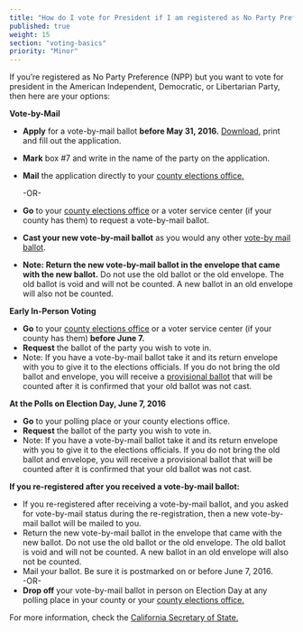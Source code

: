 ```yaml
---
title: "How do I vote for President if I am registered as No Party Preference?"
published: true
weight: 15
section: "voting-basics"
priority: "Minor"
---
```


If you’re registered as No Party Preference (NPP) but you want to vote for president in the American Independent, Democratic, or Libertarian Party, then here are your options:  

**Vote-by-Mail**  
- **Apply** for a vote-by-mail ballot **before May 31, 2016.** [Download](http://elections.cdn.sos.ca.gov/vote-by-mail/pdf/vote-by-mail-application.pdf), print and fill out the application.  
- **Mark** box #7 and write in the name of the party on the application.  
- **Mail** the application directly to your [county elections office.](#section-election-office-contact)  

  -OR-  
  
- **Go** to your [county elections office](#section-election-office-contact) or a voter service center (if your county has them) to request a vote-by-mail ballot.  
- **Cast your new vote-by-mail ballot** as you would any other [vote-by mail ballot](#menu-item-vote-by-mail).  
- **Note: Return the new vote-by-mail ballot in the envelope that came with the new ballot.** Do not use the old ballot or the old envelope. The old ballot is void and will not be counted. A new ballot in an old envelope will also not be counted.  

**Early In-Person Voting**  
- **Go** to your [county elections office](#section-election-office-contact) or a voter service center (if your county has them) **before June 7.**  
- **Request** the ballot of the party you wish to vote in.  
- Note: If you have a vote-by-mail ballot take it and its return envelope with you to give it to the elections officials.  If you do not bring the old ballot and envelope, you will receive a [provisional ballot](#menu-item-what-is-a-provisional-ballot) that will be counted after it is confirmed that your old ballot was not cast.  

**At the Polls on Election Day, June 7, 2016**  
- **Go** to your polling place or your county elections office.  
- **Request** the ballot of the party you wish to vote in.  
- Note: If you have a vote-by-mail ballot take it and its return envelope with you to give it to the elections officials.  If you do not bring the old ballot and envelope, you will receive a provisional ballot that will be counted after it is confirmed that your old ballot was not cast.  

**If you re-registered after you received a vote-by-mail ballot:**  
- If you re-registered after receiving a vote-by-mail ballot, and you asked for vote-by-mail status during the re-registration, then a new vote-by-mail ballot will be mailed to you.  
- Return the new vote-by-mail ballot in the envelope that came with the new ballot.  Do not use the old ballot or the old envelope.  The old ballot is void and will not be counted.  A new ballot in an old envelope will also not be counted.  
- Mail your ballot. Be sure it is postmarked on or before June 7, 2016.  
-OR-  
- **Drop off** your vote-by-mail ballot in person on Election Day at any polling place in your county or your [county elections office.](#section-election-office-contact)  

For more information, check the [California Secretary of State.](http://www.sos.ca.gov/)  
